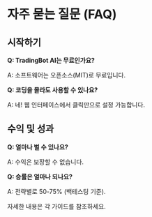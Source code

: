 # 자주 묻는 질문 (FAQ)

## 시작하기

**Q: TradingBot AI는 무료인가요?**

A: 소프트웨어는 오픈소스(MIT)로 무료입니다.

**Q: 코딩을 몰라도 사용할 수 있나요?**

A: 네! 웹 인터페이스에서 클릭만으로 설정 가능합니다.

## 수익 및 성과

**Q: 얼마나 벌 수 있나요?**

A: 수익은 보장할 수 없습니다.

**Q: 승률은 얼마나 되나요?**

A: 전략별로 50-75% (백테스팅 기준).

자세한 내용은 각 가이드를 참조하세요.
